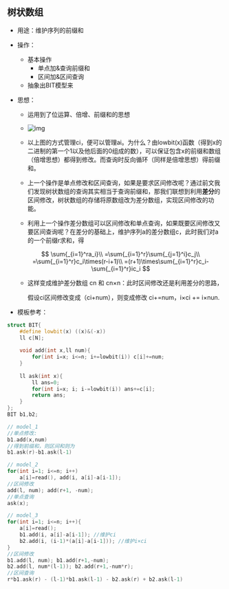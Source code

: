 ## 树状数组

- 用途：维护序列的前缀和

- 操作：

    - 基本操作
        - 单点加&查询前缀和
        - 区间加&区间查询
    - 抽象出BIT模型来

- 思想：

    - 运用到了位运算、倍增、前缀和的思想

    - ![img](https://oi-wiki.org/ds/images/fenwick.svg)

    - 以上图的方式管理ci，便可以管理ai。为什么？由lowbit(x)函数（得到x的二进制的第一个1以及他后面的0组成的数），可以保证包含x的前缀和数组（倍增思想）都得到修改。而查询时反向循环（同样是倍增思想）得前缀和。

    - 上一个操作是单点修改和区间查询，如果是要求区间修改呢？通过前文我们发现树状数组的查询其实相当于查询前缀和，那我们联想到利用**差分**的区间修改，树状数组的存储将原数组改为差分数组，实现区间修改的功能。

    - 利用上一个操作差分数组可以区间修改和单点查询，如果既要区间修改又要区间查询呢？在差分的基础上，维护序列a的差分数组c，此时我们对a的一个前缀r求和，得

        
    $$
        \sum{_{i=1}^ra_i}\\
        =\sum{_{i=1}^r}\sum{_{j=1}^i}c_j\\
        =\sum{_{i=1}^r}c_i\times(r-i+1)\\
        =(r+1)\times\sum{_{i=1}^r}c_i-\sum{_{i=1}^r}ic_i
        $$
    
    - 这样变成维护差分数组 cn 和 cn×n：此时区间修改还是利用差分的思路，
    
        假设ci区间修改变成（ci+num），则变成修改 ci+=num，i×ci += i×nun.
    
- 模板参考：

```c++
struct BIT{
	#define lowbit(x) ((x)&(-x))
	ll c[N];
	
	void add(int x,ll num){
        for(int i=x; i<=n; i+=lowbit(i)) c[i]+=num;
	}
	
	ll ask(int x){
		ll ans=0;
        for(int i=x; i; i-=lowbit(i)) ans+=c[i];
		return ans;
	}
};
BIT b1,b2;

// model_1
//单点修改:
b1.add(x,num)
//得到前缀和，则区间和则为 
b1.ask(r)-b1.ask(l-1)

// model_2
for(int i=1; i<=n; i++)
	a[i]=read(), add(i, a[i]-a[i-1]);
//区间修改
add(l, num); add(r+1, -num);
//单点查询
ask(x);

// model_3
for(int i=1; i<=n; i++){
	a[i]=read();
    b1.add(i, a[i]-a[i-1]);	//维护ci
    b2.add(i, (i-1)*(a[i]-a[i-1]));	//维护i×ci
}
//区间修改
b1.add(l, num); b1.add(r+1,-num);
b2.add(l, num*(l-1)); b2.add(r+1,-num*r);
//区间查询
r*b1.ask(r) - (l-1)*b1.ask(l-1) - b2.ask(r) + b2.ask(l-1)
```
